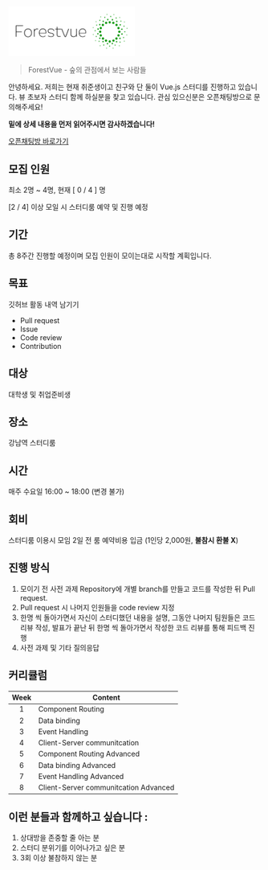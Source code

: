 <img alt="where is my logo" src="./logo_transparent_background.png" width="50%" height="50%"/>

> ForestVue - 숲의 관점에서 보는 사람들


안녕하세요. 저희는 현재 취준생이고 친구와 단 둘이 Vue.js 스터디를 진행하고 있습니다.
 뷰 초보자 스터디 함께 하실분을 찾고 있습니다. 관심 있으신분은 오픈채팅방으로 문의해주세요!

**밑에 상세 내용을 먼저 읽어주시면 감사하겠습니다!**

[오픈채팅방 바로가기](https://open.kakao.com/o/gFqyNxob)

## 모집 인원
최소 2명 ~ 4명, 현재 [ 0 / 4 ] 명

[2 / 4] 이상 모일 시 스터디룸 예약 및 진행 예정

## 기간
총 8주간 진행할 예정이며 모집 인원이 모이는대로 시작할 계획입니다.

## 목표
깃허브 활동 내역 남기기
- Pull request
- Issue
- Code review
- Contribution

## 대상
대학생 및 취업준비생

## 장소
강남역  스터디룸 

## 시간
매주 수요일 16:00 ~ 18:00 (변경 불가)

## 회비
스터디룸 이용시 모임 2일 전 룸 예약비용 입금 (1인당 2,000원, **불참시 환불 X**) 

## 진행 방식
1. 모이기 전 사전 과제 Repository에 개별 branch를 만들고 코드를 작성한 뒤 Pull request. 
2. Pull request 시 나머지 인원들을 code review 지정
3. 한명 씩 돌아가면서 자신이 스터디했던 내용을 설명, 그동안 나머지 팀원들은 코드 리뷰 작성, 발표가 끝난 뒤 한명 씩 돌아가면서 작성한 코드 리뷰를 통해 피드백 진행
4. 사전 과제 및 기타 질의응답

## 커리큘럼
| Week       | Content       | 
| :-------------: | ------------- |
| 1 | Component Routing                      |
| 2 | Data binding                           |
| 3 | Event Handling                         |
| 4 | Client-Server communitcation |
| 5 | Component Routing Advanced |
| 6 | Data binding Advanced |
| 7 | Event Handling Advanced |
| 8 | Client-Server communitcation  Advanced |

## 이런 분들과 함께하고 싶습니다 :
1. 상대방을 존중할 줄 아는 분 
2. 스터디 분위기를 이어나가고 싶은 분
3. 3회 이상 불참하지 않는 분

